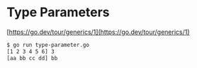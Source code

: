 # Type Parameters

[https://go.dev/tour/generics/1](https://go.dev/tour/generics/1)

```bash
$ go run type-parameter.go
[1 2 3 4 5 6] 3
[aa bb cc dd] bb
```